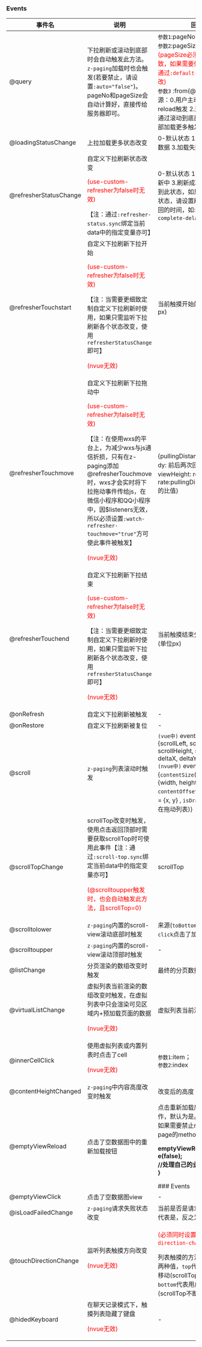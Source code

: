 ### Events

| 事件名                                      | 说明                                                         | 回调参数                                                     |
| ------------------------------------------- | ------------------------------------------------------------ | ------------------------------------------------------------ |
| @query                                      | 下拉刷新或滚动到底部时会自动触发此方法。`z-paging`加载时也会触发(若要禁止，请设置`:auto="false"`)。pageNo和pageSize会自动计算好，直接传给服务器即可。 | `参数1`:pageNo(当前第几页)；<br/>`参数2`:pageSize(每页多少条)<span style="color:red;">(pageSize必须与传给服务器的一致，如果需要修改pageSize，请通过`:default-page-size="15"`修改)</span><br/>`参数3` <Badge text="2.1.4"/>:from(@query的触发来源：0.用户主动下拉刷新 1.通过reload触发 2.通过refresh触发 3.通过滚动到底部加载更多或点击底部加载更多触发) |
| @loadingStatusChange                        | 上拉加载更多状态改变                                         | 0-默认状态 1.加载中 2.没有更多数据 3.加载失败                |
| @refresherStatusChange                      | 自定义下拉刷新状态改变<p style="color:red;">(use-custom-refresher为false时无效)</p>【注：通过`:refresher-status.sync`绑定当前data中的指定变量亦可】 | 0-默认状态 1.松手立即刷新 2.刷新中 3.刷新成功(默认情况下看不到此状态，如果需要展示刷新成功状态，请设置刷新结束以后延时收回的时间，如:`:refresher-complete-delay="200"`) |
| @refresherTouchstart                        | 自定义下拉刷新下拉开始<p style="color:red;">(use-custom-refresher为false时无效)</p>【注：当需要更细致定制自定义下拉刷新时使用，如果只需监听下拉刷新各个状态改变，使用`refresherStatusChange`即可】<p style="color:red;">(nvue无效)</p> | 当前触摸开始的屏幕点的y值(单位px)                            |
| @refresherTouchmove                         | 自定义下拉刷新下拉拖动中<p style="color:red;">(use-custom-refresher为false时无效)</p>【注：在使用wxs的平台上，为减少wxs与js通信折损，只有在z-paging添加@refresherTouchmove时，wxs才会实时将下拉拖动事件传给js，在微信小程序和QQ小程序中，因$listeners无效，所以必须设置`:watch-refresher-touchmove="true"`方可使此事件被触发】<p style="color:red;">(nvue无效)</p> | {pullingDistance: 下拉的距离, dy: 前后两次回调滑动距离的差值, viewHeight: refresh组件高度, rate:pullingDistance/viewHeight的比值} |
| @refresherTouchend                          | 自定义下拉刷新下拉结束<p style="color:red;">(use-custom-refresher为false时无效)</p>【注：当需要更细致定制自定义下拉刷新时使用，如果只需监听下拉刷新各个状态改变，使用`refresherStatusChange`即可】<p style="color:red;">(nvue无效)</p> | 当前触摸结束分页内容下移的y值(单位px)                        |
| @onRefresh                                  | 自定义下拉刷新被触发                                         | -                                                            |
| @onRestore                                  | 自定义下拉刷新被复位                                         | -                                                            |
| @scroll                                     | `z-paging`列表滚动时触发                                     | `(vue中)` event.detail = {scrollLeft, scrollTop, scrollHeight, scrollWidth, deltaX, deltaY}<br/>`(nvue中)` event = {`contentSize`(列表的内容尺寸) = {width, height}, `contentOffset`(列表的偏移尺寸) = {x, y} , `isDragging`(用户是否正在拖动列表)} |
| @scrollTopChange                            | scrollTop改变时触发，使用点击返回顶部时需要获取scrollTop时可使用此事件【注：通过`:scroll-top.sync`绑定当前data中的指定变量亦可】<p style="color:red;">(@scrolltoupper触发时，也会自动触发此方法，且scrollTop=0)</p> | scrollTop                                                    |
| @scrolltolower                              | `z-paging`内置的scroll-view滚动底部时触发                    | 来源(`toBottom`滚动到底部；`click`点击了加载更多view)        |
| @scrolltoupper                              | `z-paging`内置的scroll-view滚动顶部时触发                    | -                                                            |
| @listChange                                 | 分页渲染的数组改变时触发                                     | 最终的分页数据数组                                           |
| @virtualListChange <Badge text="2.2.7"/>    | 虚拟列表当前渲染的数组改变时触发，在虚拟列表中只会渲染可见区域内+预加载页面的数据<p style="color:red;">(nvue无效)</p> | 虚拟列表当前渲染的数组                                       |
| @innerCellClick <Badge text="2.4.0"/>       | 使用虚拟列表或内置列表时点击了cell<p style="color:red;">(nvue无效)</p> | `参数1`:item；<br/>`参数2`:index                             |
| @contentHeightChanged <Badge text="2.1.3"/> | `z-paging`中内容高度改变时触发                               | 改变后的高度                                                 |
| @emptyViewReload <Badge text="1.8.0"/>      | 点击了空数据图中的重新加载按钮                               | 点击重新加载后是否进行reload操作，默认为是。<br>如果需要禁止reload事件，则在page的methods中书写：<p style="font-weight:bold;">emptyViewReload(e){<br/> e(false);<br/>  //处理自己的业务逻辑<br/>}</p>### Events |
| @emptyViewClick <Badge text="2.3.3"/>       | 点击了空数据图view                                           | -                                                            |
| @isLoadFailedChange <Badge text="2.5.0"/>   | `z-paging`请求失败状态改变                                   | 当前是否是请求失败状态，为true代表是，反之为否；默认状态为否 |
| @touchDirectionChange <Badge text="2.3.0"/> | 监听列表触摸方向改变<p style="color:red;">(nvue无效)</p>     | <p style="color:red;">(必须同时设置`:watch-touch-direction-change="true"`)</p>列表触摸的方法，有`top`和`bottom`两种值，`top`代表用户将列表向上移动(scrollTop不断减小)，`bottom`代表用户将列表向下移动(scrollTop不断增大) |
| @hidedKeyboard <Badge text="2.3.6"/>        | 在聊天记录模式下，触摸列表隐藏了键盘<p style="color:red;">(nvue无效)</p> | -                                                            |